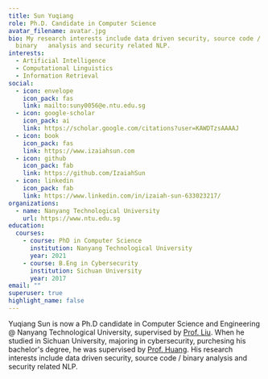 ```yaml
---
title: Sun Yuqiang
role: Ph.D. Candidate in Computer Science
avatar_filename: avatar.jpg
bio: My research interests include data driven security, source code /
  binary   analysis and security related NLP.
interests:
  - Artificial Intelligence
  - Computational Linguistics
  - Information Retrieval
social:
  - icon: envelope
    icon_pack: fas
    link: mailto:suny0056@e.ntu.edu.sg
  - icon: google-scholar
    icon_pack: ai
    link: https://scholar.google.com/citations?user=KAWDTzsAAAAJ
  - icon: book
    icon_pack: fas
    link: https://www.izaiahsun.com
  - icon: github
    icon_pack: fab
    link: https://github.com/IzaiahSun
  - icon: linkedin
    icon_pack: fab
    link: https://www.linkedin.com/in/izaiah-sun-633023217/
organizations:
  - name: Nanyang Technological University
    url: https://www.ntu.edu.sg
education:
  courses:
    - course: PhD in Computer Science
      institution: Nanyang Technological University
      year: 2021
    - course: B.Eng in Cybersecurity
      institution: Sichuan University
      year: 2017
email: ""
superuser: true
highlight_name: false
---
```

Yuqiang Sun is now a Ph.D candidate in Computer Science and Engineering @ Nanyang Technological University, supervised by [Prof. Liu](https://personal.ntu.edu.sg/yangliu/). When he studied in Sichuan University, majoring in cybersecurity, purchesing his bachelor's degree, he was supervised by [Prof. Huang](https://www.chenghuang.org/). His research interests include data driven security, source code / binary analysis and security related NLP.